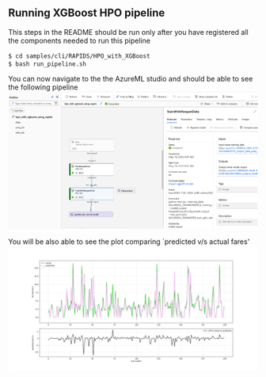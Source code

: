 ## Running XGBoost HPO pipeline

This steps in the README should be run only after you have registered all the components needed to run this pipeline

```
$ cd samples/cli/RAPIDS/HPO_with_XGBoost
$ bash run_pipeline.sh
```
You can now navigate to the the AzureML studio and should be able to see the following pipeline ![following](imgs/xgboost_pipeline_ui.png)

You will be also able to see the plot comparing `predicted v/s actual fares' 
 ![following](imgs/output-1.jpg)

